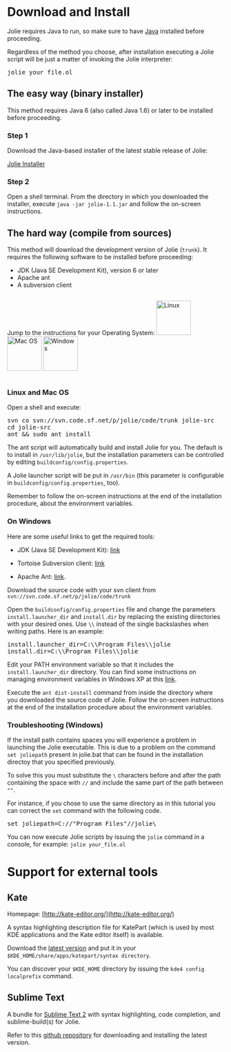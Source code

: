 <!--Themed-->

<!--<nav class="navbar navbar-default navbar-fixed-top" role="navigation">
  <div class="container">
<ul class="nav nav-pills">
<li role="presentation"><a href="#download-and-install">Download and Install</a></li>
<li role="presentation"><a href="/downloads.html">Download & Install</a></li>
<li role="presentation"><a href="/news">News</a></li>
</ul>
  </div>
</nav>

<div class="dropdown">
  <button class="btn btn-default dropdown-toggle" type="button" id="dropdownMenu1" data-toggle="dropdown" 
aria-expanded="true">
  Dropdown
  <span class="caret"></span>
  </button>
  <ul class="dropdown-menu" role="menu" aria-labelledby="dropdownMenu1">
  <li role="presentation"><a role="menuitem" tabindex="-1" href="#">Action</a></li>
  <li role="presentation"><a role="menuitem" tabindex="-1" href="#">Another action</a></li>
  <li role="presentation"><a role="menuitem" tabindex="-1" href="#">Something else here</a></li>
  <li role="presentation"><a role="menuitem" tabindex="-1" href="#">Separated link</a></li>
  </ul>
</div>

<div class="span12 page-nav-menu vertical-align nav-bar-static-top">
<div class="span3"><strong>In this page:</strong></div>
<div class="span9 dropdown">
<button class="btn btn-default dropdown-toggle" type="button" id="dropdownMenu1" data-toggle="dropdown" 
aria-expanded="true">
Download and Install
<span class="caret"></span>
</button>
  <ul class="dropdown-menu" role="menu" aria-labelledby="dropdownMenu1">
<!--   <li role="presentation"><a role="menuitem" tabindex="-1" href="#download-and-install">Top</a></li> -->
  <!--<li role="presentation"><a role="menuitem" tabindex="-1" href="#the-easy-way">The easy way (binary installer)</a></li>
  <li role="presentation"><a role="menuitem" tabindex="-1" href="#">Something else here</a></li>
  <li role="presentation"><a role="menuitem" tabindex="-1" href="#">Separated link</a></li>
  </ul>

<ul class="nav nav-pills">
<li role="presentation"><a href="#download-and-install">Download and Install</a></li>
<li role="presentation"><a href="/downloads.html">Download & Install</a></li>
<li role="presentation"><a href="/news">News</a></li>
</ul>
</div>
</div>-->

# <a id="download-and-install"></a> Download and Install

Jolie requires Java to run, so make sure to have [Java](http://www.java.com/) installed before proceeding.

Regardless of the method you choose, after installation executing a Jolie script will be just a matter of invoking the Jolie
interpreter:

<pre>jolie your_file.ol</pre>


## The easy way (binary installer)

This method requires Java 6 (also called Java 1.6) or later to be installed before proceeding.

### Step 1

Download the Java-based installer of the latest stable release of Jolie:

<div class="col-xs-12 text-center">
<a class="download" href="/files/releases/jolie-1.1.jar" 
onclick="_gaq.push(['_trackEvent','Download','JolieInstaller',this.href]);">
Jolie Installer
</a>
</div>


### Step 2

Open a shell terminal. From the directory in which you downloaded the installer,
execute `java -jar jolie-1.1.jar` and follow the on-screen instructions.



## The hard way (compile from sources)

This method will download the development version of Jolie (`trunk`).
It requires the following software to be installed before proceeding:

* JDK (Java SE Development Kit), version 6 or later
* Apache ant
* A subversion client

<div style="float:left">
<p>Jump to the instructions for your Operating System:
<a href="#nix"><img src="/imgs/os_linux.png" title="Linux" height="80px"/></a>
<a href="#nix"><img src="/imgs/os_mac.png" title="Mac OS" height="80px"/></a>
<a href="#windows"><img src="/imgs/os_win.png" title="Windows" height="80px"/></a>
</p>
</div>

<div style="clear: both;"></div>

### <a id="nix"></a>Linux and Mac OS

Open a shell and execute:

<pre name="code">
svn co svn://svn.code.sf.net/p/jolie/code/trunk jolie-src
cd jolie-src
ant && sudo ant install
</pre>

The ant script will automatically build and install Jolie for you. The default is to install in `/usr/lib/jolie`, but 
the installation parameters can be controlled by editing `buildconfig/config.properties`.

A Jolie launcher script will be put in `/usr/bin` (this parameter is configurable in 
`buildconfig/config.properties`, too).

Remember to follow the on-screen instructions at the end of the installation procedure, about the environment variables.

### <a id="windows"></a>On Windows

Here are some useful links to get the required tools:

* JDK (Java SE Development Kit): [link](http://java.sun.com/javase/downloads/index.jsp)

* Tortoise Subversion client: [link](http://tortoisesvn.tigris.org/)

* Apache Ant: [link](http://ant.apache.org/).

Download the source code with your svn client from `svn://svn.code.sf.net/p/jolie/code/trunk`

Open the `buildconfig/config.properties` file and change the parameters `install.launcher_dir` and `install.dir` 
by replacing the existing directories with your desired ones. Use `\\` instead of the single backslashes when writing paths.
Here is an example:

<pre>
install.launcher_dir=C:\\Program Files\\jolie
install.dir=C:\\Program Files\\jolie
</pre>

Edit your PATH environment variable so that it includes the `install.launcher_dir` directory.
You can find some instructions on managing environment variables in Windows XP at this
[link](http://support.microsoft.com/kb/310519).

Execute the `ant dist-install` command from inside the directory where you downloaded the source code of Jolie.
Follow the on-screen instructions at the end of the installation procedure about the environment variables.

### Troubleshooting (Windows)

If the install path contains spaces you will experience a problem in launching the Jolie executable.
This is due to a problem on the command `set joliepath` present in jolie.bat that can be found in
the installation directoy that you specified previously.

To solve this you must substitute the `\` characters before and after the path containing the space with
`//` and include the same part of the path between `""`.

For instance, if you chose to use the same directory as in this tutorial you can correct the `set`
command with the following code.

<pre>
set joliepath=C://"Program Files"//jolie\
</pre>

You can now execute Jolie scripts by issuing the `jolie` command in a console, for example: `jolie your_file.ol`



# Support for external tools

## Kate

Homepage: [http://kate-editor.org/](http://kate-editor.org/)

A syntax highlighting description file for KatePart (which is used by most KDE applications and the Kate editor itself) is available.

Download the [latest version](http://www.jolie-lang.org/files/katepart/jolie.xml) and put it in your `$KDE_HOME/share/apps/katepart/syntax directory`.

You can discover your `$KDE_HOME` directory by issuing the `kde4 config localprefix` command.

## Sublime Text

A bundle for [Sublime Text 2](http://www.sublimetext.com/) with syntax highlighting, code completion, and sublime-build(s) for Jolie.

Refer to this [github repository](https://github.com/thesave/sublime-Jolie) for downloading and installing the latest version.

